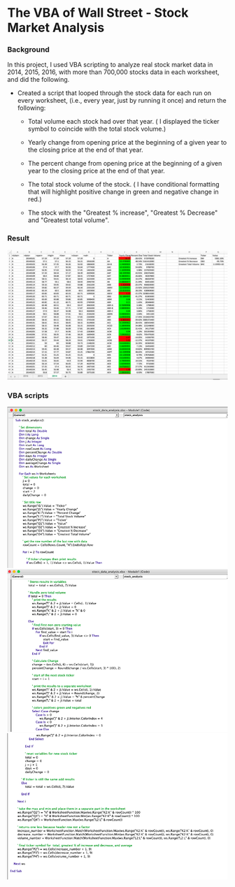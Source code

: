 # The VBA of Wall Street - Stock Market Analysis

### Background

In this project, I used VBA scripting to analyze real stock market data in 2014, 2015, 2016, with more than 700,000 stocks data in each worksheet, and did the following.

* Created a script that looped through the stock data for each run on every worksheet, (i.e., every year, just by running it once) and return the following:
   
    * Total volume each stock had over that year. 
    ( I displayed the ticker symbol to coincide with the total stock volume.)

    * Yearly change from opening price at the beginning of a given year to the closing price at the end of that year.

    * The percent change from opening price at the beginning of a given year to the closing price at the end of that year.

    * The total stock volume of the stock.
    ( I have conditional formatting that will highlight positive change in green and negative change in red.)

    * The stock with the "Greatest % increase", "Greatest % Decrease" and "Greatest total volume".

### Result

![result](result.png)


### VBA scripts

![codes_1](VBA_codes_1.png)
![codes_2](VBA_codes_2.png)
![codes_3](VBA_codes_3.png)
